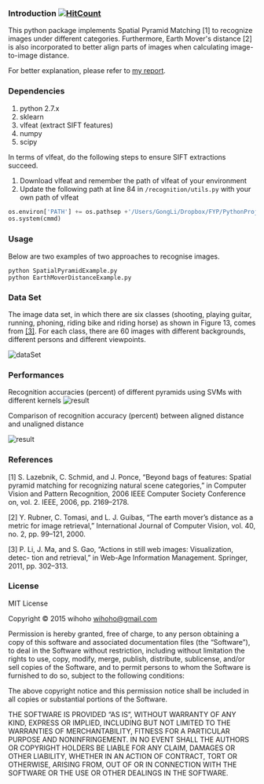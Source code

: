 ### Introduction [![HitCount](http://hits.dwyl.io/wihoho/wihoho/Image-Recognition.svg)](http://hits.dwyl.io/wihoho/wihoho/Image-Recognition)
This python package implements Spatial Pyramid Matching [1] to recognize images under different categories. Furthermore, Earth Mover's distance [2] is also incorporated to better align parts of images when calculating image-to-image distance. 

For better explanation, please refer to [my report](https://dl.dropboxusercontent.com/u/37572555/Github/Image%20Recognition/ImageRec.pdf).


### Dependencies
1. python 2.7.x
2. sklearn
3. vlfeat (extract SIFT features)
4. numpy
5. scipy

In terms of vlfeat, do the following steps to ensure SIFT extractions succeed.

1. Download vlfeat and remember the path of vlfeat of your environment
2. Update the following path at line 84 in `/recognition/utils.py` with your own path of vlfeat

```python
os.environ['PATH'] += os.pathsep +'/Users/GongLi/Dropbox/FYP/PythonProject/vlfeat/bin/maci64'
os.system(cmmd)
```

### Usage 
Below are two examples of two approaches to recognise images.
	
	python SpatialPyramidExample.py
	python EarthMoverDistanceExample.py

### Data Set

The image data set, in which there are six classes (shooting, playing guitar, running, phoning, riding bike and riding horse) as shown in Figure 13, comes from [[3]](https://github.com/lipiji/PG_BOW_DEMO). For each class, there are 60 images with different backgrounds, different persons and different viewpoints.

![dataSet](https://dl.dropboxusercontent.com/u/37572555/Github/Image%20Recognition/imageSet.png)

### Performances
Recognition accuracies (percent) of different pyramids using SVMs with different kernels
![result](https://dl.dropboxusercontent.com/u/37572555/Github/Image%20Recognition/result1.png)

Comparison of recognition accuracy (percent) between aligned distance and unaligned distance

![result](https://dl.dropboxusercontent.com/u/37572555/Github/Image%20Recognition/result2.png)

### References
[1] S. Lazebnik, C. Schmid, and J. Ponce, “Beyond bags of features: Spatial pyramid matching for recognizing natural scene categories,” in Computer Vision and Pattern Recognition, 2006 IEEE Computer Society Conference on, vol. 2. IEEE, 2006, pp. 2169–2178.

[2] Y. Rubner, C. Tomasi, and L. J. Guibas, “The earth mover’s distance as a metric for image retrieval,” International Journal of Computer Vision, vol. 40, no. 2, pp. 99–121, 2000.

[3] P. Li, J. Ma, and S. Gao, “Actions in still web images: Visualization, detec- tion and retrieval,” in Web-Age Information Management. Springer, 2011, pp. 302–313.


### License
MIT License

Copyright © 2015 wihoho <wihoho@gmail.com>

Permission is hereby granted, free of charge, to any person obtaining a copy of this software and associated documentation files (the “Software”), to deal in the Software without restriction, including without limitation the rights to use, copy, modify, merge, publish, distribute, sublicense, and/or sell copies of the Software, and to permit persons to whom the Software is furnished to do so, subject to the following conditions:

The above copyright notice and this permission notice shall be included in all copies or substantial portions of the Software.

THE SOFTWARE IS PROVIDED “AS IS”, WITHOUT WARRANTY OF ANY KIND, EXPRESS OR IMPLIED, INCLUDING BUT NOT LIMITED TO THE WARRANTIES OF MERCHANTABILITY, FITNESS FOR A PARTICULAR PURPOSE AND NONINFRINGEMENT. IN NO EVENT SHALL THE AUTHORS OR COPYRIGHT HOLDERS BE LIABLE FOR ANY CLAIM, DAMAGES OR OTHER LIABILITY, WHETHER IN AN ACTION OF CONTRACT, TORT OR OTHERWISE, ARISING FROM, OUT OF OR IN CONNECTION WITH THE SOFTWARE OR THE USE OR OTHER DEALINGS IN THE SOFTWARE.
